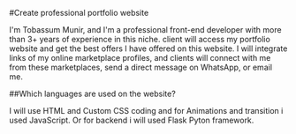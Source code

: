 #Create professional portfolio website

I'm Tobassum Munir, and I'm a professional front-end developer with more than 3+ years of experience in this niche. client will access my
portfolio website and get the best offers I have offered on this website. I will integrate links of my online marketplace profiles, and clients will connect
with me from these marketplaces, send a direct message on WhatsApp, or email me.

##Which languages are used on the website?

I will use HTML and Custom CSS coding and for Animations and transition i used JavaScript. Or for backend i will used Flask Pyton framework.
